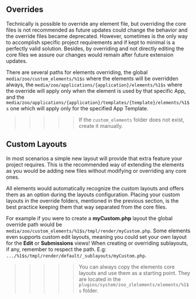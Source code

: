 ## Overrides

Technically is possible to override any element file, but overriding the core files is not recommended as future updates could change the behavior and the override files became deprecated. However, sometimes is the only way to accomplish specific project requirements and if kept to minimal is a perfectly valid solution. Besides, by overriding and not directly editing the core files we assure our changes would remain after future extension updates.

There are several paths for elements overriding, the global `media/zoo/custom_elements/%1$s` where the elements will be overridden always, the `media/zoo/applications/{application}/elements/%1$s` where the override will apply only when the element is used by that specific App, and the `media/zoo/applications/{application}/templates/{template}/elements/%1$s` one which will apply only for the specified App Template.

>>>>> If the `custom_elements` folder does not exist, create it manually.

## Custom Layouts

In most scenarios a simple new layout will provide that extra feature your project requires. This is the recommended way of extending the elements as you would be adding new files without modifying or overriding any core ones.

All elements would automatically recognize the custom layouts and offers them as an option during the layouts configuration. Placing your custom layouts in the override folders, mentioned in the previous section, is the best practice keeping them that way separated from the core files.

For example if you were to create a **myCustom.php** layout the global override path would be `media/zoo/custom_elements/%1$s/tmpl/render/myCustom.php`. Some elements even supports custom edit layouts, meaning you could set your own layout for the **Edit** or **Submissions** views! When creating or overriding sublayouts, if any, remember to respect the path. E.g: `.../%1$s/tmpl/render/default/_sublayouts/myCustom.php`.

>>>>> You can always copy the elements core layouts and use them as a starting point. They are located in the `plugins/system/zoo_zlelements/elements/%1$s` folder.
